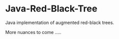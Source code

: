 # Java-Red-Black-Tree

Java implementation of augmented red-black trees. 

More nuances to come .....
